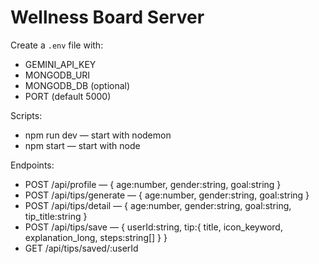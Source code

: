 # Wellness Board Server

Create a `.env` file with:

- GEMINI_API_KEY
- MONGODB_URI
- MONGODB_DB (optional)
- PORT (default 5000)

Scripts:

- npm run dev — start with nodemon
- npm start — start with node

Endpoints:

- POST /api/profile — { age:number, gender:string, goal:string }
- POST /api/tips/generate — { age:number, gender:string, goal:string }
- POST /api/tips/detail — { age:number, gender:string, goal:string, tip_title:string }
- POST /api/tips/save — { userId:string, tip:{ title, icon_keyword, explanation_long, steps:string[] } }
- GET /api/tips/saved/:userId
